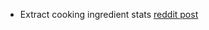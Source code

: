 - Extract cooking ingredient stats [reddit post](https://www.reddit.com/r/zelda/comments/61ccva/botw_cooking_math_complete/)
